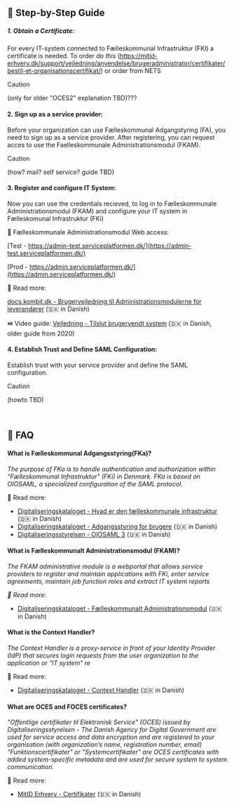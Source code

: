 ## 👣 Step-by-Step Guide

##### 1. Obtain a Certificate:
 For every IT-system connected to Fælleskommunal Infrastruktur (FKI) a certificate is needed. To order *do this* (https://mitid-erhverv.dk/support/vejledning/anvendelse/brugeradministrator/certifikater/bestil-et-organisationscertifikat/) or order from NETS
> [!CAUTION]
> (only for older "OCES2" explanation TBD)???

#### 2. Sign up as a service provider:
 Before your organization can use Fælleskommunal Adgangstyring (FA), you need to sign up as a service provider. After registering, you can request acces to use the Faelleskommunale Administrationsmodul (FKAM).
> [!CAUTION]
> (how? mail? self service? guide TBD)
#### 3. Register and configure IT System:
 Now you can use the credentials recieved, to log in to Fælleskommunale Administrationsmodul (FKAM) and configure your IT system in Fælleskomunal Infrastruktur (FKi)

   🔗 Fælleskommunale Administrationsmodul Web access:

   [Test - https://admin-test.serviceplatformen.dk/](https://admin-test.serviceplatformen.dk/)

   [Prod - https://admin.serviceplatformen.dk/](https://admin.serviceplatformen.dk/)


   📖 Read more:

   [docs.kombit.dk - Brugervejledning til Administrationsmodulerne for
   leverandører](https://docs.kombit.dk/id/3921b1af "docs.kombit.dk") (🇩🇰 in Danish)

   ⏯️ Video guide:
   [Vejledning - Tilslut brugervendt system](https://vimeo.com/484429700#t=187s "vimeo.com")  (🇩🇰 in Danish, older guide from 2020)
#### 4. Establish Trust and Define SAML Configuration:
 Establish trust with your service provider and define the SAML configuration.
> [!CAUTION]
> (howto TBD)

<br>

## 💬 FAQ

#### What is Fælleskommunal Adgangsstyring(FKa)?

*The purpose of FKa is to handle authentication and authorization within "Fælleskommunal Infrastruktur" (FKi) in Denmark. 
FKa is based on OIOSAML, a specialized configuration of the SAML protocol.*

📖 Read more:

- [Digitaliseringskataloget - Hvad er den fælleskommunale infrastruktur](https://digitaliseringskataloget.dk/om-den-f%C3%A6lleskommunale-infrastruktur "digitaliseringskataloget.dk") (🇩🇰 in Danish)
- [Digitaliseringskataloget - Adgangsstyring for brugere](https://digitaliseringskataloget.dk/l%C3%B8sninger/adgangsstyring-brugere "digitaliseringskataloget.dk") (🇩🇰 in Danish)
- [Digitaliseringsstyrelsen - OIOSAML 3](https://digst.dk/it-loesninger/nemlog-in/anvendelse/oiosaml-3/ "digst.dk") (🇩🇰 in Danish)

#### What is Fælleskommunalt Administrationsmodul (FKAM)?

*The FKAM administrative module is a webportal that allows service providers to register and maintain applications with FKi, enter service agreements, maintain job function roles and extract IT system reports*

*📖 Read more:*

- [Digitaliseringskataloget - Fælleskommunalt Administrationsmodul](https://digitaliseringskataloget.dk/l%C3%B8sninger/administrationsmodul "digitaliseringskataloget.dk") (🇩🇰 in Danish)

#### What is the Context Handler?

*The Context Handler is a proxy-service in front of your Identity Provider (IdP) that secures login requests from the user organization to the application or "IT system" re*

📖 Read more:

- [Digitaliseringskataloget - Context Handler](https://digitaliseringskataloget.dk/l%C3%B8sninger/adgangsstyring-brugere#ContextHandler "digitaliseringskataloget.dk") (🇩🇰 in Danish)

#### What are OCES and FOCES certificates?

*"Offentlige certifikater til Elektronisk Service" (OCES) issued by Digitaliseringsstyrelsen - The Danish Agency for Digital Government  are used for service access and data encryption and are registered to your organisation (with organization’s name, registration number, email)
"Funktionscertifikater" or "Systemcertifikater" are OCES certificates with added system-specific metadata and are used for secure system to system communication.*

📖 Read more:

- [MitID Erhverv - Certifikater](https://mitid-erhverv.dk/avanceret/certifikater/ "MitID Erhverv") (🇩🇰 in Danish)
